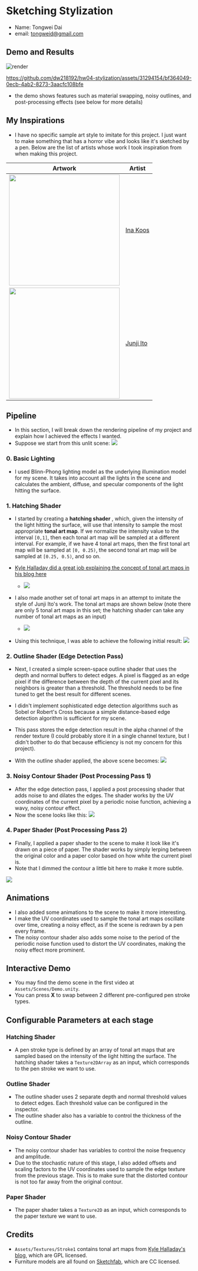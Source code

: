 # Sketching Stylization
- Name: Tongwei Dai
- email: tongweid@gmail.com

## Demo and Results

![render](./Readme_Assets/render.jpg)

https://github.com/dw218192/hw04-stylization/assets/31294154/bf364049-0ecb-4ab2-8273-3aacfc108bfe

- the demo shows features such as material swapping, noisy outlines, and post-processing effects (see below for more details)

## My Inspirations
- I have no specific sample art style to imitate for this project. I just want to make something that has a horror vibe and looks like it's sketched by a pen. Below are the list of artists whose work I took inspiration from when making this project.

| Artwork | Artist |
|-|-|
|<img width="300px" src=./Readme_Assets/ina-koos-traits02.jpg/> | [Ina Koos](https://www.instagram.com/ikoos.art/) |
|<img width="300px" src=./Readme_Assets/junji-ito.png/> | [Junji Ito](https://en.wikipedia.org/wiki/Junji_Ito) |

## Pipeline
- In this section, I will break down the rendering pipeline of my project and explain how I achieved the effects I wanted.
- Suppose we start from this unlit scene:
![](./Readme_Assets/unlit.png)

### 0. Basic Lighting
- I used Blinn-Phong lighting model as the underlying illumination model for my scene. It takes into account all the lights in the scene and calculates the ambient, diffuse, and specular components of the light hitting the surface.

### 1. Hatching Shader
- I started by creating a **hatching shader** , which, given the intensity of the light hitting the surface, will use that intensity to sample the most appropriate **tonal art map**. If we normalize the intensity value to the interval `[0,1]`, then each tonal art map will be sampled at a different interval. For example, if we have 4 tonal art maps, then the first tonal art map will be sampled at `[0, 0.25)`, the second tonal art map will be sampled at `[0.25, 0.5)`, and so on.
- [Kyle Halladay did a great job explaining the concept of tonal art maps in his blog here](http://kylehalladay.com/blog/tutorial/2017/02/21/Pencil-Sketch-Effect.html)
    - ![](./Readme_Assets/tamimages.png)
- I also made another set of tonal art maps in an attempt to imitate the style of Junji Ito's work. The tonal art maps are shown below (note there are only 5 tonal art maps in this set; the hatching shader can take any number of tonal art maps as an input)
    - ![](./Readme_Assets/junji-ito-tonal-art-maps.png)

- Using this technique, I was able to achieve the following initial result:
![](./Readme_Assets/hatching.png)

### 2. Outline Shader (Edge Detection Pass)
- Next, I created a simple screen-space outline shader that uses the depth and normal buffers to detect edges. A pixel is flagged as an edge pixel if the difference between the depth of the current pixel and its neighbors is greater than a threshold. The threshold needs to be fine tuned to get the best result for different scenes. 
- I didn't implement sophisticated edge detection algorithms such as Sobel or Robert's Cross because a simple distance-based edge detection algorithm is sufficient for my scene.
- This pass stores the edge detection result in the alpha channel of the render texture (I could probably store it in a single channel texture, but I didn't bother to do that because efficiency is not my concern for this project).

- With the outline shader applied, the above scene becomes:
![](./Readme_Assets/outline.png)

### 3. Noisy Contour Shader (Post Processing Pass 1)
- After the edge detection pass, I applied a post processing shader that adds noise to and dilates the edges. The shader works by  the UV coordinates of the current pixel by a periodic noise function, achieving a wavy, noisy contour effect.
- Now the scene looks like this:
![](./Readme_Assets/contour.png)

### 4. Paper Shader (Post Processing Pass 2)
- Finally, I applied a paper shader to the scene to make it look like it's drawn on a piece of paper. The shader works by simply lerping between the original color and a paper color based on how white the current pixel is.
- Note that I dimmed the contour a little bit here to make it more subtle.

![](./Readme_Assets/final.png)

## Animations
- I also added some animations to the scene to make it more interesting.
- I make the UV coordinates used to sample the tonal art maps oscillate over time, creating a noisy effect, as if the scene is redrawn by a pen every frame.
- The noisy contour shader also adds some noise to the period of the periodic noise function used to distort the UV coordinates, making the noisy effect more prominent.

## Interactive Demo
- You may find the demo scene in the first video at `Assets/Scenes/Demo.unity`.
- You can press **X** to swap between 2 different pre-configured pen stroke types.


## Configurable Parameters at each stage
### Hatching Shader
- A pen stroke type is defined by an array of tonal art maps that are sampled based on the intensity of the light hitting the surface. The hatching shader takes a `Texture2DArray` as an input, which corresponds to the pen stroke we want to use.

### Outline Shader
- The outline shader uses 2 separate depth and normal threshold values to detect edges. Each threshold value can be configured in the inspector.
- The outline shader also has a variable to control the thickness of the outline.

### Noisy Contour Shader
- The noisy contour shader has variables to control the noise frequency and amplitude.
- Due to the stochastic nature of this stage, I also added offsets and scaling factors to the UV coordinates used to sample the edge texture from the previous stage. This is to make sure that the distorted contour is not too far away from the original contour.

### Paper Shader
- The paper shader takes a `Texture2D` as an input, which corresponds to the paper texture we want to use.


## Credits
- `Assets/Textures/Stroke1` contains tonal art maps from [Kyle Halladay's blog](http://kylehalladay.com/blog/tutorial/2017/02/21/Pencil-Sketch-Effect.html), which are GPL licensed.
- Furniture models are all found on [Sketchfab](https://sketchfab.com/), which are CC licensed.